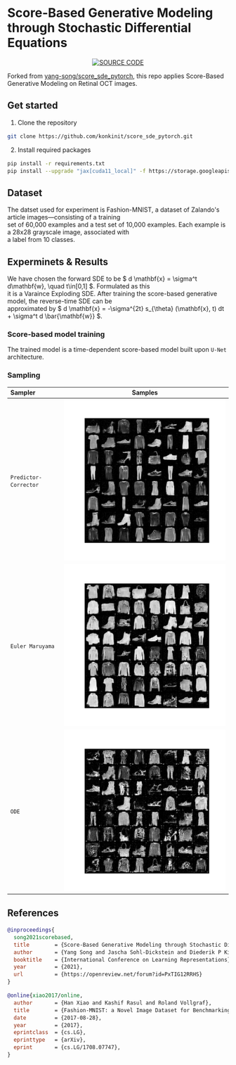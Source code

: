 # Score-Based Generative Modeling through Stochastic Differential Equations

<p align="center">
    <a href="https://fr.overleaf.com/read/scyfwxxkjnzm">
        <img src="https://img.shields.io/badge/Overleaf-47A141?style=for-the-badge&logo=Overleaf&logoColor=white" alt="SOURCE CODE"/> 
    </a>
</p>


Forked from [yang-song/score_sde_pytorch](https://github.com/yang-song/score_sde_pytorch), this repo applies 
Score-Based Generative Modeling on Retinal OCT images.

## Get started

1. Clone the repository
```bash
git clone https://github.com/konkinit/score_sde_pytorch.git
```

2. Install required packages
```bash
pip install -r requirements.txt
pip install --upgrade "jax[cuda11_local]" -f https://storage.googleapis.com/jax-releases/jax_cuda_releases.html
```

## Dataset

The datset used for experiment is Fashion-MNIST, a dataset of Zalando's article images—consisting of a training \
set of 60,000 examples and a test set of 10,000 examples. Each example is a 28x28 grayscale image, associated with \
a label from 10 classes.

## Experminets & Results

We have chosen the forward SDE to be $ d \mathbf{x} = \sigma^t d\mathbf{w}, \quad t\in[0,1] $. Formulated as this \
it is a Varaince Exploding SDE. After training the score-based generative model, the reverse-time SDE can be \
approximated by $ d \mathbf{x} = -\sigma^{2t} s_{\theta} (\mathbf{x}, t) dt + \sigma^t d \bar{\mathbf{w}} $.

### Score-based model training

The trained model is a time-dependent score-based model built upon `U-Net` architecture.

### Sampling

|        Sampler        | Samples |
|:----------------------|:------:|
| `Predictor-Corrector` | ![pc_samp](./assets/fashionmnist_sampling_pc_sampler.png) |
| `Euler Maruyama`      | ![euler_samp](./assets/fashionmnist_sampling_Euler_Maruyama_sampler.png) |
| `ODE`                 | ![ode_samp](./assets/fashionmnist_sampling_ode_sampler.png) |

## References

```bib
@inproceedings{
  song2021scorebased,
  title        = {Score-Based Generative Modeling through Stochastic Differential Equations},
  author       = {Yang Song and Jascha Sohl-Dickstein and Diederik P Kingma and Abhishek Kumar and Stefano Ermon and Ben Poole},
  booktitle    = {International Conference on Learning Representations},
  year         = {2021},
  url          = {https://openreview.net/forum?id=PxTIG12RRHS}
}
```

```bib
@online{xiao2017/online,
  author       = {Han Xiao and Kashif Rasul and Roland Vollgraf},
  title        = {Fashion-MNIST: a Novel Image Dataset for Benchmarking Machine Learning Algorithms},
  date         = {2017-08-28},
  year         = {2017},
  eprintclass  = {cs.LG},
  eprinttype   = {arXiv},
  eprint       = {cs.LG/1708.07747},
}
```
